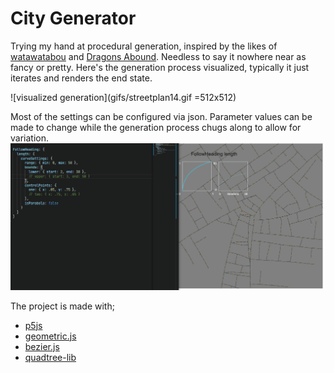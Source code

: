 # City Generator
Trying my hand at procedural generation, inspired by the likes of [watawatabou](https://twitter.com/watawatabou) and [Dragons Abound](https://twitter.com/AboundDragons). Needless to say it nowhere near as fancy or pretty. Here's the generation process visualized, typically it just iterates and renders the end state. 

![visualized generation](gifs/streetplan14.gif =512x512)

Most of the settings can be configured via json. Parameter values can be made to change while the generation process chugs along to allow for variation. 
![playing around with settings](gifs/streetplan12.gif)

The project is made with;

  * [p5js](https://p5js.org)
  * [geometric.js](https://github.com/HarryStevens/geometric) 
  * [bezier.js](https://github.com/Pomax/bezierjs) 
  * [quadtree-lib](https://github.com/elbywan/quadtree-lib) 